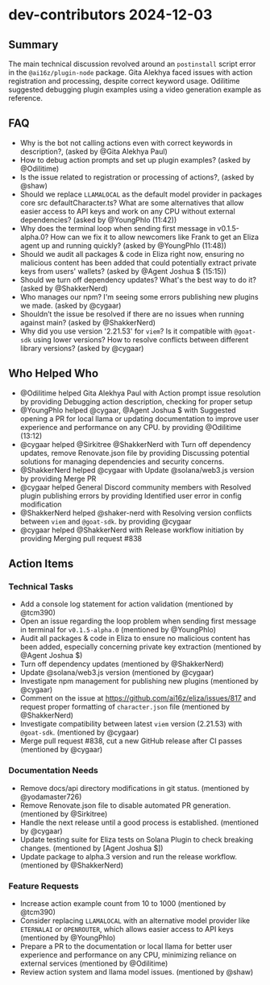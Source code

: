 # dev-contributors 2024-12-03

## Summary
The main technical discussion revolved around an `postinstall` script error in the `@ai16z/plugin-node` package. Gita Alekhya faced issues with action registration and processing, despite correct keyword usage. Odilitime suggested debugging plugin examples using a video generation example as reference.

## FAQ
- Why is the bot not calling actions even with correct keywords in description?, (asked by @Gita Alekhya Paul)
- How to debug action prompts and set up plugin examples? (asked by @Odilitime)
- Is the issue related to registration or processing of actions?, (asked by @shaw)
- Should we replace `LLAMALOCAL` as the default model provider in packages
core
src
defaultCharacter.ts? What are some alternatives that allow easier access to API keys and work on any CPU without external dependencies? (asked by @YoungPhlo (11:42))
- Why does the terminal loop when sending first message in v0.1.5-alpha.0? How can we fix it to allow newcomers like Frank to get an Eliza agent up and running quickly? (asked by @YoungPhlo (11:48))
- Should we audit all packages & code in Eliza right now, ensuring no malicious content has been added that could potentially extract private keys from users' wallets? (asked by @Agent Joshua $ (15:15))
- Should we turn off dependency updates? What's the best way to do it? (asked by @ShakkerNerd)
- Who manages our npm? I'm seeing some errors publishing new plugins we made. (asked by @cygaar)
- Shouldn’t the issue be resolved if there are no issues when running against main? (asked by @ShakkerNerd)
- Why did you use version '2.21.53' for `viem`? Is it compatible with `@goat-sdk` using lower versions? How to resolve conflicts between different library versions? (asked by @cygaar)

## Who Helped Who
- @Odilitime helped Gita Alekhya Paul with Action prompt issue resolution by providing Debugging action description, checking for proper setup
- @YoungPhlo helped @cygaar, @Agent Joshua $ with Suggested opening a PR for local llama or updating documentation to improve user experience and performance on any CPU. by providing @Odilitime (13:12)
- @cygaar helped @Sirkitree @ShakkerNerd with Turn off dependency updates, remove Renovate.json file by providing Discussing potential solutions for managing dependencies and security concerns.
- @ShakkerNerd helped @cygaar with Update @solana/web3.js version by providing Merge PR
- @cygaar helped General Discord community members with Resolved plugin publishing errors by providing Identified user error in config modification
- @ShakkerNerd helped @shaker-nerd with Resolving version conflicts between `viem` and `@goat-sdk`. by providing @cygaar
- @cygaar helped @ShakkerNerd with Release workflow initiation by providing Merging pull request #838

## Action Items

### Technical Tasks
- Add a console log statement for action validation (mentioned by @tcm390)
- Open an issue regarding the loop problem when sending first message in terminal for `v0.1.5-alpha.0` (mentioned by @YoungPhlo)
- Audit all packages & code in Eliza to ensure no malicious content has been added, especially concerning private key extraction (mentioned by @Agent Joshua $)
- Turn off dependency updates (mentioned by @ShakkerNerd)
- Update @solana/web3.js version (mentioned by @cygaar)
- Investigate npm management for publishing new plugins (mentioned by @cygaar)
- Comment on the issue at https://github.com/ai16z/eliza/issues/817 and request proper formatting of `character.json` file (mentioned by @ShakkerNerd)
- Investigate compatibility between latest `viem` version (2.21.53) with `@goat-sdk`. (mentioned by @cygaar)
- Merge pull request #838, cut a new GitHub release after CI passes (mentioned by @cygaar)

### Documentation Needs
- Remove docs/api directory modifications in git status. (mentioned by @yodamaster726)
- Remove Renovate.json file to disable automated PR generation. (mentioned by @Sirkitree)
- Handle the next release until a good process is established. (mentioned by @cygaar)
- Update testing suite for Eliza tests on Solana Plugin to check breaking changes. (mentioned by [Agent Joshua $])
- Update package to alpha.3 version and run the release workflow. (mentioned by @ShakkerNerd)

### Feature Requests
- Increase action example count from 10 to 1000 (mentioned by @tcm390)
- Consider replacing `LLAMALOCAL` with an alternative model provider like `ETERNALAI` or `OPENROUTER`, which allows easier access to API keys (mentioned by @YoungPhlo)
- Prepare a PR to the documentation or local llama for better user experience and performance on any CPU, minimizing reliance on external services (mentioned by @Odilitime)
- Review action system and llama model issues. (mentioned by @shaw)